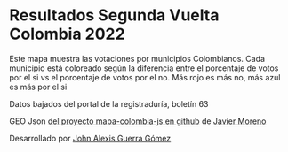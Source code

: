 Resultados Segunda Vuelta Colombia 2022
==============================================
<p>Este mapa muestra las votaciones por municipios Colombianos. Cada municipio está coloreado según la diferencia entre el porcentaje de votos por el si vs el porcentaje de votos por el no. Más rojo es más no, más azul es más por el si</p>

<p>
Datos bajados del portal de la registraduría, boletín 63
</p>
<p>
GEO Json <a href="https://github.com/finiterank/mapa-colombia-js/blob/master/colombia-municipios.json">del proyecto mapa-colombia-js en github</a> de <a href="https://github.com/finiterank">Javier Moreno</a>
</p>
<p>
Desarrollado por <a href="http://johnguerra.co">John Alexis Guerra Gómez</a>
</p>